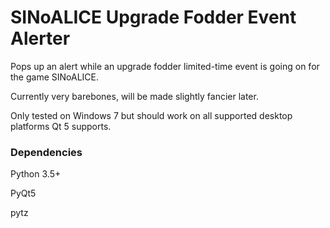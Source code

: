 # SINoALICE Upgrade Fodder Event Alerter
Pops up an alert while an upgrade fodder limited-time event is going on for the game SINoALICE.

Currently very barebones, will be made slightly fancier later.

Only tested on Windows 7 but should work on all supported desktop platforms Qt 5 supports.

### Dependencies
Python 3.5+

PyQt5

pytz
